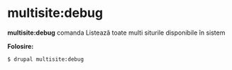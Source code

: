 # multisite:debug
**multisite:debug** comanda Listează toate multi siturile disponibile în sistem

**Folosire:**
```
$ drupal multisite:debug 
```
